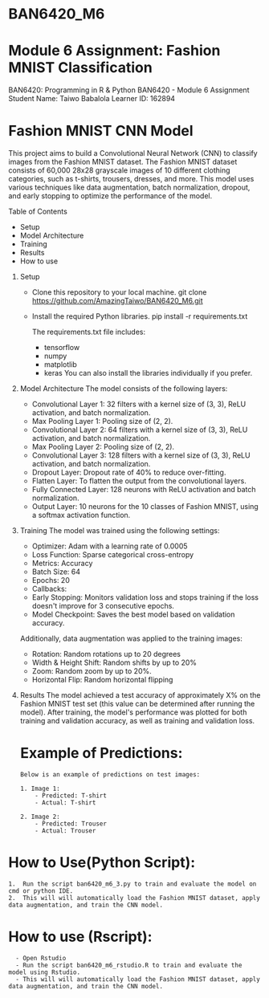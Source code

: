 # BAN6420_M6
# Module 6 Assignment: Fashion MNIST Classification

BAN6420: Programming in R & Python
BAN6420 - Module 6 Assignment
Student Name: Taiwo Babalola
Learner ID: 162894

# Fashion MNIST CNN Model
This project aims to build a Convolutional Neural Network (CNN) to classify images from the Fashion MNIST dataset. The Fashion MNIST dataset consists of 60,000 28x28 grayscale images of 10 different clothing categories, such as t-shirts, trousers, dresses, and more. This model uses various techniques like data augmentation, batch normalization, dropout, and early stopping to optimize the performance of the model.

 Table of Contents
  - Setup
  - Model Architecture
  - Training
  - Results
  - How to use


 1. Setup
     - Clone this repository to your local machine.
        git clone https://github.com/AmazingTaiwo/BAN6420_M6.git
     - Install the required Python libraries.
        pip install -r requirements.txt
   
        The requirements.txt file includes:
        - tensorflow
        - numpy
        - matplotlib
        - keras
     You can also install the libraries individually if you prefer.

2.  Model Architecture
   The model consists of the following layers:
    - Convolutional Layer 1: 32 filters with a kernel size of (3, 3), ReLU activation, and batch normalization.
    - Max Pooling Layer 1: Pooling size of (2, 2).
    - Convolutional Layer 2: 64 filters with a kernel size of (3, 3), ReLU activation, and batch normalization.
    - Max Pooling Layer 2: Pooling size of (2, 2).
    - Convolutional Layer 3: 128 filters with a kernel size of (3, 3), ReLU activation, and batch normalization.
    - Dropout Layer: Dropout rate of 40% to reduce over-fitting.
    - Flatten Layer: To flatten the output from the convolutional layers.
    - Fully Connected Layer: 128 neurons with ReLU activation and batch normalization.
    - Output Layer: 10 neurons for the 10 classes of Fashion MNIST, using a softmax activation function.

3.  Training
   The model was trained using the following settings:
     - Optimizer: Adam with a learning rate of 0.0005
     - Loss Function: Sparse categorical cross-entropy
     - Metrics: Accuracy
     - Batch Size: 64
     - Epochs: 20
     - Callbacks:
      - Early Stopping: Monitors validation loss and stops training if the loss doesn't improve for 3 consecutive epochs.
      - Model Checkpoint: Saves the best model based on validation accuracy.

    Additionally, data augmentation was applied to the training images:
     - Rotation: Random rotations up to 20 degrees
     - Width & Height Shift: Random shifts by up to 20%
     - Zoom: Random zoom by up to 20%.
     - Horizontal Flip: Random horizontal flipping

4.  Results
   The model achieved a test accuracy of approximately X% on the Fashion MNIST test set (this value can be determined after running the model).
   After training, the model's performance was plotted for both training and validation accuracy, as well as training and validation loss.

    # Example of Predictions:
        Below is an example of predictions on test images:

        1. Image 1:
            - Predicted: T-shirt
            - Actual: T-shirt

        2. Image 2:
            - Predicted: Trouser
            - Actual: Trouser

# How to Use(Python Script):
    1.  Run the script ban6420_m6_3.py to train and evaluate the model on cmd or python IDE.
    2.  This will will automatically load the Fashion MNIST dataset, apply data augmentation, and train the CNN model.
# How to use (Rscript):
      - Open Rstudio
      - Run the script ban6420_m6_rstudio.R to train and evaluate the model using Rstudio.
      - This will will automatically load the Fashion MNIST dataset, apply data augmentation, and train the CNN model.
